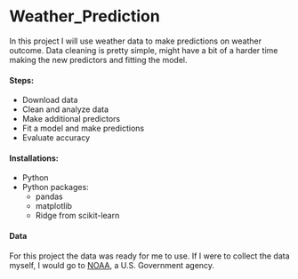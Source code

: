 # Weather_Prediction

In this project I will use weather data to make predictions on weather outcome. Data cleaning is pretty simple, might have a bit of a harder time making the new predictors and fitting the model.

#### Steps:
- Download data
- Clean and analyze data
- Make additional predictors
- Fit a model and make predictions
- Evaluate accuracy

#### Installations:
  - Python
  - Python packages:
    - pandas
    - matplotlib
    - Ridge from scikit-learn

#### Data

For this project the data was ready for me to use. If I were to collect the data myself, I would go to [NOAA](https://www.ncdc.noaa.gov/cdo-web/search), a U.S. Government agency.
